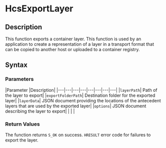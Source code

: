 # HcsExportLayer

## Description
This function exports a container layer. This function is used by an application to create a representation of a layer in a transport format that can be copied to another host or uploaded to a container registry.

## Syntax

### Parameters
|Parameter     |Description|
|---|---|---|---|---|---|---|---| 
|`layerPath`| Path of the layer to export|
|`exportFolderPath`| Destination folder for the exported layer|
|`layerData`| JSON document providing the locations of the antecedent layers that are used by the exported layer|
|`options`| JSON document describing the layer to export|
|    |    | 



### Return Values

The function returns `S_OK` on success. `HRESULT` error code for failures to export the layer.
